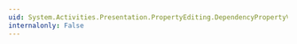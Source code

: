 ```yaml
---
uid: System.Activities.Presentation.PropertyEditing.DependencyPropertyValueSource.IsLocal
internalonly: False
---
```

